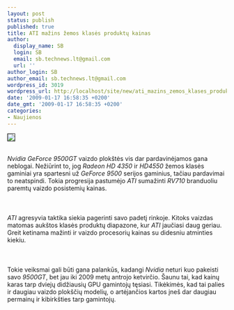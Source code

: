 ```yaml
---
layout: post
status: publish
published: true
title: ATI mažins žemos klasės produktų kainas
author:
  display_name: SB
  login: SB
  email: sb.technews.lt@gmail.com
  url: ''
author_login: SB
author_email: sb.technews.lt@gmail.com
wordpress_id: 3019
wordpress_url: http://localhost/site/new/ati_mazins_zemos_klases_produktu_kainas/
date: '2009-01-17 16:58:35 +0200'
date_gmt: '2009-01-17 16:58:35 +0200'
categories:
- Naujienos
---
```

<div class="imgright"><img src="http://tbn0.google.com/images?q=tbn:q4R4-q6mH8hjEM:http://bp3.blogger.com/_6Mds1PxlVBI/SGQtJlxjGiI/AAAAAAAAAO4/XLg6mJetGOg/s320/ati_radeon_hd_4850.jpg" border="1"></div>
<p><br><i>Nvidia GeForce 9500GT</i> vaizdo plokštės vis dar pardavinėjamos gana neblogai. Nežiūrint to, jog <i>Radeon HD 4350</i> ir <i>HD4550</i> žemos klasės gaminiai yra spartesni už <i>GeForce 9500</i> serijos gaminius, tačiau pardavimai to neatspindi. Tokia progresija pastumėjo <i>ATI</i> sumažinti <i>RV710</i> branduoliu paremtų vaizdo posistemių kainas.<br />
<br><br />
<br><i>ATI</i> agresyvia taktika siekia pagerinti savo padetį rinkoje. Kitoks vaizdas matomas aukštos klasės produktų diapazone, kur <i>ATI</i> jaučiasi daug geriau. Greit ketinama mažinti ir vaizdo procesorių kainas su didesniu atminties kiekiu.<br />
<br><br />
<br>Tokie veiksmai gali būti gana palankūs, kadangi <i>Nvidia</i> neturi kuo pakeisti savo <i>9500GT</i>, bet jau iki 2009 metų antrojo ketvirčio. Šaunu tai, kad kainų karas tarp dviejų didžiausių GPU gamintojų tęsiasi. Tikėkimės, kad tai palies ir daugiau vaizdo plokščių modelių, o artėjančios kartos įneš dar daugiau permainų ir kibirkšties tarp gamintojų.<br />
<br><br />
<br><br />
<br></p>

